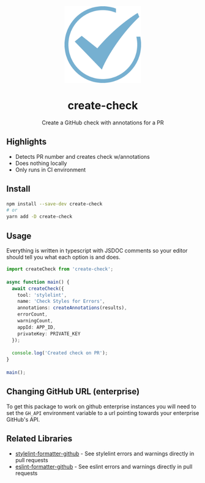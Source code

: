 <div align="center">
  <img  height="200"
    src="./logo.png">
  <h1>create-check</h1>
  <p>Create a GitHub check with annotations for a PR</p>
</div>

## Highlights

- Detects PR number and creates check w/annotations
- Does nothing locally
- Only runs in CI environment

## Install

```sh
npm install --save-dev create-check
# or
yarn add -D create-check
```

## Usage

Everything is written in typescript with JSDOC comments so your editor should tell you what each option is and does.

```ts
import createCheck from 'create-check';

async function main() {
  await createCheck({
    tool: 'stylelint',
    name: 'Check Styles for Errors',
    annotations: createAnnotations(results),
    errorCount,
    warningCount,
    appId: APP_ID,
    privateKey: PRIVATE_KEY
  });

  console.log('Created check on PR');
}

main();
```

## Changing GitHub URL (enterprise)

To get this package to work on github enterprise instances you will need to set the `GH_API` environment variable to a url pointing towards your enterprise GitHub's API.

## Related Libraries

- [stylelint-formatter-github](https://github.com/hipstersmoothie/stylelint-formatter-github) - See stylelint errors and warnings directly in pull requests
- [eslint-formatter-github](https://github.com/hipstersmoothie/eslint-formatter-github) - See eslint errors and warnings directly in pull requests
